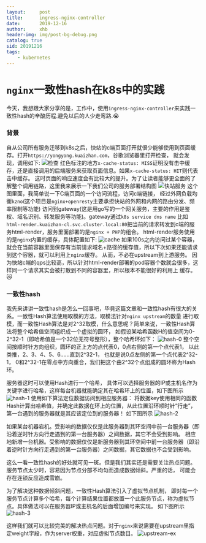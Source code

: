 ```yaml
---
layout:     post
title:      ingress-nginx-controller
date:       2019-12-16
author:     xhb
header-img: img/post-bg-debug.png
catalog: true
sid: 20191216
tags:
    - kubernetes
---
```


# `nginx`一致性hash在k8s中的实践

今天，我想跟大家分享的是，工作中，使用`ingress-nginx-controller`来实践一致性hash的辛酸历程.避免以后的人少走弯路.😭

### 背景
自从公司所有服务迁移到k8s之后，快站的c端页面打开就很少能够使用到页面缓存。打开`https://yongyong.kuaizhan.com`，谷歌浏览器里打开检查，
就会发现，调用如下:
![检查](https://xhb3909.github.io/img/custom/jiancha.png)
红色标注的地方`x-cache-status: MISS`证明没有击中缓存，还是直接调用的后端服务来获取页面信息。如果`x-cache-status: HIT`则代表击中缓存。
这时页面的响应速度会有比较大的提升。为了让读者能够更全面的了解整个调用链路，这里我来展示一下我们公司的服务部署结构图
![快站服务](https://xhb3909.github.io/img/custom/kuaizhanjiagou.png)
这个图里面，我简单说一下C端页面的一个访问流程，访问c端链接，
经过外网负载均衡`kzno`(这个项目是`nginx+openresty`主要承担快站的外网和内网的路由分发、频率限制等功能)
访问到gateway(这是用go写的一个网关服务，主要的作用是鉴权、域名识别、转发服务等功能)。gateway通过`k8s service dns name` 比如
`html-render.kuaizhan-cl.svc.cluster.local:80`把当前的请求转发到c端的服务html-render，服务里面部署的是`nginx + PHP`的组合。
html-render服务使用的是`nginx`内置的缓存，具体配置如下:
![cache](https://xhb3909.github.io/img/custom/cache.png)
如果100s之内访问过某个容器，就会在当前容器里面保存有当前请求域名+路径的缓存值，所以下次如果还能请求到这个容器，就可以利用上`nginx`缓存。
从而，不必在upstream到上游服务。
因为快站c端的qps比较高，所以针对html-render部署的pod容器个数就会很多，这样同一个请求其实会被打散到不同的容器里，所以根本不能很好的利用上
缓存。😿

### 一致性hash
我先来讲讲一致性hash是怎么一回事吧，毕竟这篇文章和一致性hash有很大的关系。一致性Hash算法使用取模的方法，取模法针对`nginx upstream`的数量
进行取模，而一致性Hash算法是对2^32取模，什么意思呢？简单来说，一致性Hash算法将整个哈希值空间组织成一个虚拟的圆环，
如假设某哈希函数H的值空间为0-2^32-1（即哈希值是一个32位无符号整形），整个哈希环如下：
![hash-0](https://xhb3909.github.io/img/custom/hash-0.jpg)
整个空间按顺时针方向组织，圆环的正上方的点代表0，0点右侧的第一个点代表1，
以此类推，2、3、4、5、6……直到2^32-1，
也就是说0点左侧的第一个点代表2^32-1， 0和2^32-1在零点中方向重合，我们把这个由2^32个点组成的圆环称为Hash环。

服务器这时可以使用Hash进行一个哈希，
具体可以选择服务器的IP或主机名作为关键字进行哈希，这样每台机器就能确定其在哈希环上的位置，如下图所示
![hash-1](https://xhb3909.github.io/img/custom/hash-1.jpg)
使用如下算法定位数据访问到相应服务器：
将数据key使用相同的函数Hash计算出哈希值，并确定此数据在环上的位置，从此位置沿环顺时针“行走”，第一台遇到的服务器就是其应该定位到的服务器！
如下图所示
![hash-2](https://xhb3909.github.io/img/custom/hash-2.jpg)

如果某台机器宕机。受影响的数据仅仅是此服务器到其环空间中前一台服务器（即沿着逆时针方向行走遇到的第一台服务器）之间数据，其它不会受到影响。
相应地新增一台机器。受影响的数据仅仅是新服务器到其环空间中前一台服务器（即沿着逆时针方向行走遇到的第一台服务器）之间数据，其它数据也不会受到影响。

这么一看一致性hash的好处就可见一斑。但是我们其实还是需要关注热点问题。服务节点太少时，容易因为节点分部不均匀而造成数据倾斜。严重的话，
可能会存在连锁反应造成雪崩。

为了解决这种数据倾斜问题，一致性Hash算法引入了虚拟节点机制，
即对每一个服务节点计算多个哈希，每个计算结果位置都放置一个此服务节点，称为虚拟节点。具体做法可以在服务器IP或主机名的后面增加编号来实现。
如下图所示
![hash-3](https://xhb3909.github.io/img/custom/hash-3.jpg)

这样我们就可以比较完美的解决热点问题。对于`nginx`来说需要在upstream里指定weight字段，作为server权重，对应虚拟节点数目。
![upstream-ex](https://xhb3909.github.io/img/custom/upstream-ex.png)
